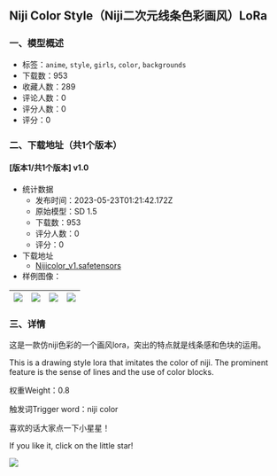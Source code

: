 ## Niji Color Style（Niji二次元线条色彩画风）LoRa
### 一、模型概述

- 标签：`anime`, `style`, `girls`, `color`, `backgrounds`
- 下载数：953
- 收藏人数：289
- 评论人数：0
- 评分人数：0
- 评分：0

### 二、下载地址（共1个版本）

#### [版本1/共1个版本] v1.0

- 统计数据
  - 发布时间：2023-05-23T01:21:42.172Z
  - 原始模型：SD 1.5
  - 下载数：953
  - 评分人数：0
  - 评分：0
- 下载地址
  - [Nijicolor_v1.safetensors](https://civitai.com/api/download/models/78361)
- 样例图像：

| <img src="https://image.civitai.com/xG1nkqKTMzGDvpLrqFT7WA/0db15b5e-0df6-4bab-8c93-650e5b42e956/width=450/880847.jpeg" /> | <img src="https://image.civitai.com/xG1nkqKTMzGDvpLrqFT7WA/7f3ce9ec-0505-4fbc-9383-7b18a7505770/width=450/878828.jpeg" /> | <img src="https://image.civitai.com/xG1nkqKTMzGDvpLrqFT7WA/c7cf0b9e-df3c-4bfc-a5fc-7e6ae4afd188/width=450/878827.jpeg" /> | <img src="https://image.civitai.com/xG1nkqKTMzGDvpLrqFT7WA/d4f1d058-3131-4c82-9e35-00ddcb8bdbc9/width=450/878829.jpeg" /> |
| ---- | ---- | ---- | ---- |


### 三、详情
<p>这是一款仿niji色彩的一个画风lora，突出的特点就是线条感和色块的运用。</p><p>This is a drawing style lora that imitates the color of niji. The prominent feature is the sense of lines and the use of color blocks.</p><p>权重Weight：0.8</p><p>触发词Trigger word：niji color</p><p>喜欢的话大家点一下小星星！</p><p>If you like it, click on the little star!</p><img src="https://image.civitai.com/xG1nkqKTMzGDvpLrqFT7WA/701c7824-5bc0-4e3e-82c9-46cb11d16d40/width=525/701c7824-5bc0-4e3e-82c9-46cb11d16d40.jpeg" />